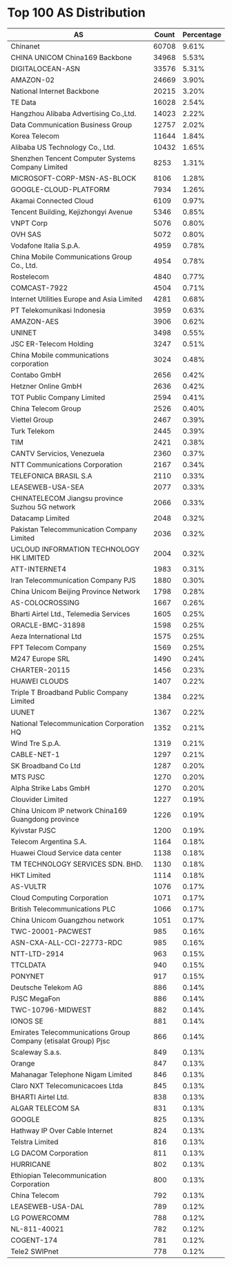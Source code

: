 # Top 100 AS Distribution
| AS | Count | Percentage |
|----|----|----|
| Chinanet | 60708 | 9.61% |
| CHINA UNICOM China169 Backbone | 34968 | 5.53% |
| DIGITALOCEAN-ASN | 33576 | 5.31% |
| AMAZON-02 | 24669 | 3.90% |
| National Internet Backbone | 20215 | 3.20% |
| TE Data | 16028 | 2.54% |
| Hangzhou Alibaba Advertising Co.,Ltd. | 14023 | 2.22% |
| Data Communication Business Group | 12757 | 2.02% |
| Korea Telecom | 11644 | 1.84% |
| Alibaba US Technology Co., Ltd. | 10432 | 1.65% |
| Shenzhen Tencent Computer Systems Company Limited | 8253 | 1.31% |
| MICROSOFT-CORP-MSN-AS-BLOCK | 8106 | 1.28% |
| GOOGLE-CLOUD-PLATFORM | 7934 | 1.26% |
| Akamai Connected Cloud | 6109 | 0.97% |
| Tencent Building, Kejizhongyi Avenue | 5346 | 0.85% |
| VNPT Corp | 5076 | 0.80% |
| OVH SAS | 5072 | 0.80% |
| Vodafone Italia S.p.A. | 4959 | 0.78% |
| China Mobile Communications Group Co., Ltd. | 4954 | 0.78% |
| Rostelecom | 4840 | 0.77% |
| COMCAST-7922 | 4504 | 0.71% |
| Internet Utilities Europe and Asia Limited | 4281 | 0.68% |
| PT Telekomunikasi Indonesia | 3959 | 0.63% |
| AMAZON-AES | 3906 | 0.62% |
| UNINET | 3498 | 0.55% |
| JSC ER-Telecom Holding | 3247 | 0.51% |
| China Mobile communications corporation | 3024 | 0.48% |
| Contabo GmbH | 2656 | 0.42% |
| Hetzner Online GmbH | 2636 | 0.42% |
| TOT Public Company Limited | 2594 | 0.41% |
| China Telecom Group | 2526 | 0.40% |
| Viettel Group | 2467 | 0.39% |
| Turk Telekom | 2445 | 0.39% |
| TIM | 2421 | 0.38% |
| CANTV Servicios, Venezuela | 2360 | 0.37% |
| NTT Communications Corporation | 2167 | 0.34% |
| TELEFONICA BRASIL S.A | 2110 | 0.33% |
| LEASEWEB-USA-SEA | 2077 | 0.33% |
| CHINATELECOM Jiangsu province Suzhou 5G network | 2066 | 0.33% |
| Datacamp Limited | 2048 | 0.32% |
| Pakistan Telecommunication Company Limited | 2036 | 0.32% |
| UCLOUD INFORMATION TECHNOLOGY HK LIMITED | 2004 | 0.32% |
| ATT-INTERNET4 | 1983 | 0.31% |
| Iran Telecommunication Company PJS | 1880 | 0.30% |
| China Unicom Beijing Province Network | 1798 | 0.28% |
| AS-COLOCROSSING | 1667 | 0.26% |
| Bharti Airtel Ltd., Telemedia Services | 1605 | 0.25% |
| ORACLE-BMC-31898 | 1598 | 0.25% |
| Aeza International Ltd | 1575 | 0.25% |
| FPT Telecom Company | 1569 | 0.25% |
| M247 Europe SRL | 1490 | 0.24% |
| CHARTER-20115 | 1456 | 0.23% |
| HUAWEI CLOUDS | 1407 | 0.22% |
| Triple T Broadband Public Company Limited | 1384 | 0.22% |
| UUNET | 1367 | 0.22% |
| National Telecommunication Corporation HQ | 1352 | 0.21% |
| Wind Tre S.p.A. | 1319 | 0.21% |
| CABLE-NET-1 | 1297 | 0.21% |
| SK Broadband Co Ltd | 1287 | 0.20% |
| MTS PJSC | 1270 | 0.20% |
| Alpha Strike Labs GmbH | 1270 | 0.20% |
| Clouvider Limited | 1227 | 0.19% |
| China Unicom IP network China169 Guangdong province | 1226 | 0.19% |
| Kyivstar PJSC | 1200 | 0.19% |
| Telecom Argentina S.A. | 1164 | 0.18% |
| Huawei Cloud Service data center | 1138 | 0.18% |
| TM TECHNOLOGY SERVICES SDN. BHD. | 1130 | 0.18% |
| HKT Limited | 1114 | 0.18% |
| AS-VULTR | 1076 | 0.17% |
| Cloud Computing Corporation | 1071 | 0.17% |
| British Telecommunications PLC | 1066 | 0.17% |
| China Unicom Guangzhou network | 1051 | 0.17% |
| TWC-20001-PACWEST | 985 | 0.16% |
| ASN-CXA-ALL-CCI-22773-RDC | 985 | 0.16% |
| NTT-LTD-2914 | 963 | 0.15% |
| TTCLDATA | 940 | 0.15% |
| PONYNET | 917 | 0.15% |
| Deutsche Telekom AG | 886 | 0.14% |
| PJSC MegaFon | 886 | 0.14% |
| TWC-10796-MIDWEST | 882 | 0.14% |
| IONOS SE | 881 | 0.14% |
| Emirates Telecommunications Group Company (etisalat Group) Pjsc | 866 | 0.14% |
| Scaleway S.a.s. | 849 | 0.13% |
| Orange | 847 | 0.13% |
| Mahanagar Telephone Nigam Limited | 846 | 0.13% |
| Claro NXT Telecomunicacoes Ltda | 845 | 0.13% |
| BHARTI Airtel Ltd. | 838 | 0.13% |
| ALGAR TELECOM SA | 831 | 0.13% |
| GOOGLE | 825 | 0.13% |
| Hathway IP Over Cable Internet | 824 | 0.13% |
| Telstra Limited | 816 | 0.13% |
| LG DACOM Corporation | 811 | 0.13% |
| HURRICANE | 802 | 0.13% |
| Ethiopian Telecommunication Corporation | 800 | 0.13% |
| China Telecom | 792 | 0.13% |
| LEASEWEB-USA-DAL | 789 | 0.12% |
| LG POWERCOMM | 788 | 0.12% |
| NL-811-40021 | 782 | 0.12% |
| COGENT-174 | 781 | 0.12% |
| Tele2 SWIPnet | 778 | 0.12% |
